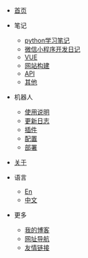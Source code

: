 <!-- ./zh-cn/_navbar.md -->

* [首页](/)


* 笔记
  * [python学习笔记](/python-Studynotes/hellopython.md)
  * [微信小程序开发日记](/wechatNotes/start.md)
  * [VUE](/zh-cn/vue.md)
  * [网站构建](/zh-cn/web.md)
  * [API](/zh-cn/api.md)
  * [其他](/zh-cn/other.md)


* 机器人
  * [使用说明](/zh-cn/help.md)
  * [更新日志](/zh-cn/update-log.md)
  * [插件](/zh-cn/plugins.md)
  * [配置](/zh-cn/config.md)
  * [部署](/zh-cn/deploy.md)


* [关于](/zh-cn/about.md)


* 语言
  * [En](/)
  * [中文](/zh-cn/)


* 更多
  * [我的博客](https://sakurafeiyu.gitee.io)
  * [网址导航](https://sakurafeiyu.gitee.io/bookmark/cn/index.html)
  * [友情链接](https://sakurafeiyu.gitee.io/link/)